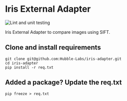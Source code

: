 # Iris External Adapter

![Lint and unit testing](https://github.com/thodges-gh/CL-EA-Python-Template/workflows/Lint%20and%20unit%20testing/badge.svg)

Iris External Adapter to compare images using SIFT.

## Clone and install requirements

```
git clone git@github.com:Hubble-Labs/iris-adapter.git
cd iris-adapter
pip install -r req.txt
```

## Added a package? Update the req.txt
```
pip freeze > req.txt
```
